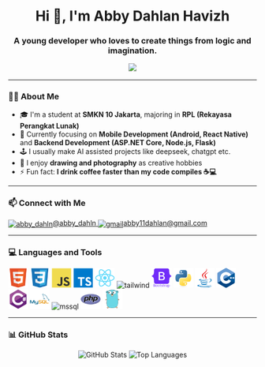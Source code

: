<h1 align="center">Hi 👋, I'm Abby Dahlan Havizh</h1>
<h3 align="center">A young developer who loves to create things from logic and imagination.</h3>
<!-- <p align="left">
  <img src="https://readme-typing-svg.herokuapp.com?font=Fira+Code&size=22&pause=1000&center=true&vCenter=true&color=4AB3F7&width=500&lines=Software+Engineer;Backend+Developer" alt="Typing SVG" />
</p> -->

<p align="center">
  <img src="https://media.giphy.com/media/qgQUggAC3Pfv687qPC/giphy.gif" width="500" />
</p>




---

### 👨‍🎓 About Me

- 🎓 I'm a student at **SMKN 10 Jakarta**, majoring in **RPL (Rekayasa Perangkat Lunak)**
- 🌱 Currently focusing on **Mobile Development (Android, React Native)** and **Backend Development (ASP.NET Core, Node.js, Flask)**
- 🕹️ I usually make AI assisted projects like deepseek, chatgpt etc.
- 🎨 I enjoy **drawing and photography** as creative hobbies
- ⚡ Fun fact: **I drink coffee faster than my code compiles ☕💻**

---

### 📫 Connect with Me
<p align="left">
  <a href="https://instagram.com/abby_dahln" target="blank">
    <img align="center" src="https://raw.githubusercontent.com/rahuldkjain/github-profile-readme-generator/master/src/images/icons/Social/instagram.svg" alt="abby_dahln" height="30" width="40" />@abby_dahln
  </a>
  <a href="https://mail.google.com/mail/?view=cm&fs=1&to=abby11dahlan@gmail.com" target="blank">
    <img align="center" src="https://cdn.jsdelivr.net/gh/devicons/devicon/icons/google/google-original.svg" alt="gmail" height="30" width="40" />abby11dahlan@gmail.com
  </a>
</p>


---

### 💻 Languages and Tools

<p align="left">
  <img src="https://raw.githubusercontent.com/devicons/devicon/master/icons/html5/html5-original.svg" alt="html" width="40" height="40"/>
  <img src="https://raw.githubusercontent.com/devicons/devicon/master/icons/css3/css3-original.svg" alt="css" width="40" height="40"/>
  <img src="https://raw.githubusercontent.com/devicons/devicon/master/icons/javascript/javascript-original.svg" alt="javascript" width="40" height="40"/>
  <img src="https://raw.githubusercontent.com/devicons/devicon/master/icons/typescript/typescript-original.svg" alt="typescript" width="40" height="40"/>
  <img src="https://raw.githubusercontent.com/devicons/devicon/master/icons/react/react-original.svg" alt="react" width="40" height="40"/>
  <img src="https://www.vectorlogo.zone/logos/tailwindcss/tailwindcss-icon.svg" alt="tailwind" width="40" height="40"/>
  <img src="https://raw.githubusercontent.com/devicons/devicon/master/icons/bootstrap/bootstrap-plain-wordmark.svg" alt="bootstrap" width="40" height="40"/>
  <img src="https://raw.githubusercontent.com/devicons/devicon/master/icons/python/python-original.svg" alt="python" width="40" height="40"/>
  <img src="https://raw.githubusercontent.com/devicons/devicon/master/icons/java/java-original.svg" alt="java" width="40" height="40"/>
  <img src="https://raw.githubusercontent.com/devicons/devicon/master/icons/cplusplus/cplusplus-original.svg" alt="c++" width="40" height="40"/>
  <img src="https://raw.githubusercontent.com/devicons/devicon/master/icons/csharp/csharp-original.svg" alt="csharp" width="40" height="40"/>
  <img src="https://raw.githubusercontent.com/devicons/devicon/master/icons/mysql/mysql-original-wordmark.svg" alt="mysql" width="40" height="40"/>
  <img src="https://www.svgrepo.com/show/303229/microsoft-sql-server-logo.svg" alt="mssql" width="40" height="40"/>
  <img src="https://raw.githubusercontent.com/devicons/devicon/master/icons/php/php-original.svg" alt="php" width="40" height="40"/>
  <img src="https://raw.githubusercontent.com/devicons/devicon/master/icons/go/go-original.svg" alt="golang" width="40" height="40"/>
</p>

---

### 📊 GitHub Stats

<p align="center">
  <img 
    src="https://github-readme-stats.vercel.app/api?username=abaydahln&show_icons=true&hide_border=true&bg_color=00000000&theme=default" 
    width="400" 
    alt="GitHub Stats" />
  <img 
    src="https://github-readme-stats.vercel.app/api/top-langs/?username=abaydahln&layout=compact&hide_border=true&bg_color=00000000&theme=default" 
    width="340" 
    alt="Top Languages" />
</p>


